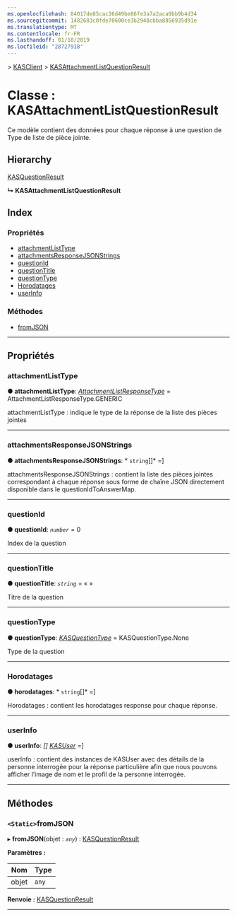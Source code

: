 ```yaml
---
ms.openlocfilehash: 84017de85cac36d49be86fe3a7a2aca9bb9b4d34
ms.sourcegitcommit: 1482683c0fde70600ce3b2948cbba8856935d91e
ms.translationtype: MT
ms.contentlocale: fr-FR
ms.lasthandoff: 01/18/2019
ms.locfileid: "28727918"
---
```

[](../README.md) > [KASClient](../modules/kasclient.md) > [KASAttachmentListQuestionResult](../classes/kasclient.kasattachmentlistquestionresult.md)

# <a name="class-kasattachmentlistquestionresult"></a>Classe : KASAttachmentListQuestionResult

Ce modèle contient des données pour chaque réponse à une question de Type de liste de pièce jointe.
## <a name="hierarchy"></a>Hierarchy

 [KASQuestionResult](kasclient.kasquestionresult.md)

**↳ KASAttachmentListQuestionResult**

## <a name="index"></a>Index

### <a name="properties"></a>Propriétés

* [attachmentListType](kasclient.kasattachmentlistquestionresult.md#attachmentlisttype)
* [attachmentsResponseJSONStrings](kasclient.kasattachmentlistquestionresult.md#attachmentsresponsejsonstrings)
* [questionId](kasclient.kasattachmentlistquestionresult.md#questionid)
* [questionTitle](kasclient.kasattachmentlistquestionresult.md#questiontitle)
* [questionType](kasclient.kasattachmentlistquestionresult.md#questiontype)
* [Horodatages](kasclient.kasattachmentlistquestionresult.md#timestamps)
* [userInfo](kasclient.kasattachmentlistquestionresult.md#userinfo)
### <a name="methods"></a>Méthodes

* [fromJSON](kasclient.kasattachmentlistquestionresult.md#fromjson)

---

## <a name="properties"></a>Propriétés

<a id="attachmentlisttype"></a>

###  <a name="attachmentlisttype"></a>attachmentListType

**● attachmentListType**: *[AttachmentListResponseType](../enums/kasclient.attachmentlistresponsetype.md)* = AttachmentListResponseType.GENERIC

attachmentListType : indique le type de la réponse de la liste des pièces jointes

___

<a id="attachmentsresponsejsonstrings"></a>

###  <a name="attachmentsresponsejsonstrings"></a>attachmentsResponseJSONStrings

**● attachmentsResponseJSONStrings**: * `string`[]* =]

attachmentsResponseJSONStrings : contient la liste des pièces jointes correspondant à chaque réponse sous forme de chaîne JSON directement disponible dans le questionIdToAnswerMap.

___

<a id="questionid"></a>

###  <a name="questionid"></a>questionId

**● questionId**: *`number`* = 0

Index de la question

___

<a id="questiontitle"></a>

###  <a name="questiontitle"></a>questionTitle

**● questionTitle**: *`string`* = « »

Titre de la question

___

<a id="questiontype"></a>

###  <a name="questiontype"></a>questionType

**● questionType**: *[KASQuestionType](../enums/kasclient.kasquestiontype.md)* = KASQuestionType.None

Type de la question

___

<a id="timestamps"></a>

###  <a name="timestamps"></a>Horodatages

**● horodatages**: * `string`[]* =]

Horodatages : contient les horodatages response pour chaque réponse.

___

<a id="userinfo"></a>

###  <a name="userinfo"></a>userInfo

**● userInfo**: *[] [KASUser](kasclient.kasuser.md)* =]

userInfo : contient des instances de KASUser avec des détails de la personne interrogée pour la réponse particulière afin que nous pouvons afficher l’image de nom et le profil de la personne interrogée.

___

## <a name="methods"></a>Méthodes

<a id="fromjson"></a>

### <a name="static-fromjson"></a>`<Static>`fromJSON

▸ **fromJSON**(objet : *`any`*) : [KASQuestionResult](kasclient.kasquestionresult.md)

**Paramètres :**

| Nom | Type |
| ------ | ------ |
| objet | `any` |

**Renvoie :** [KASQuestionResult](kasclient.kasquestionresult.md)

___

